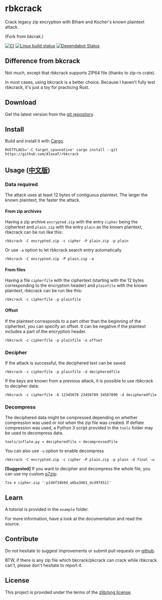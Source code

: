 rbkcrack
=======

Crack legacy zip encryption with Biham and Kocher's known plaintext attack.

(Fork from bkcrak.)

[![CI](https://github.com/Aloxaf/rbkcrack/workflows/CI/badge.svg)](https://github.com/Aloxaf/rbkcrack/actions?query=workflow%3ACI)
[![Linux build status](https://travis-ci.org/Aloxaf/rbkcrack.svg)](https://travis-ci.org/Aloxaf/rbkcrack)
[![Dependabot Status](https://api.dependabot.com/badges/status?host=github&repo=Aloxaf/rbkcrack)](https://dependabot.com)

Difference from bkcrack
-----------------------

Not much, except that rbkcrack supports ZIP64 file (thanks to zip-rs crate).

In most cases, using bkcrack is a better choice.
Because I haven't fully test rbkcrack, it's just a toy for practicing Rust.

Download
--------

Get the latest version from the [git repository](https://github.com/Aloxaf/rbkcrack).

Install
-------

Build and install it with [Cargo](https://doc.rust-lang.org/cargo).

```shell
RUSTFLAGS='-C target_cpu=native' cargo install --git https://github.com/Aloxaf/rbkcrack
```

Usage ([中文版](https://github.com/Aloxaf/rbkcrack/blob/master/README_CN.md))
-----

### Data required

The attack uses at least 12 bytes of contiguous plaintext.
The larger the known plaintext, the faster the attack.

#### From zip archives

Having a zip archive `encrypted.zip` with the entry `cipher` being the ciphertext and `plain.zip` with the entry `plain` as the known plaintext, rbkcrack can be run like this:

    rbkcrack -C encrypted.zip -c cipher -P plain.zip -p plain

Or use `-a` option to let rbkcrack search entry automatically

    rbkcrack -C encrypted.zip -P plain.zip -a

#### From files

Having a file `cipherfile` with the ciphertext (starting with the 12 bytes corresponding to the encryption header) and `plainfile` with the known plaintext, rbkcrack can be run like this:

    rbkcrack -c cipherfile -p plainfile

#### Offset

If the plaintext corresponds to a part other than the beginning of the ciphertext, you can specify an offset.
It can be negative if the plaintext includes a part of the encryption header.

    rbkcrack -c cipherfile -p plainfile -o offset

### Decipher

If the attack is successful, the deciphered text can be saved:

    rbkcrack -c cipherfile -p plainfile -d decipheredfile

If the keys are known from a previous attack, it is possible to use rbkcrack to decipher data:

    rbkcrack -c cipherfile -k 12345678 23456789 34567890 -d decipheredfile

### Decompress

The deciphered data might be compressed depending on whether compression was used or not when the zip file was created.
If deflate compression was used, a Python 3 script provided in the `tools` folder may be used to decompress data.

    tools/inflate.py < decipheredfile > decompressedfile

You can also use `-u` option to enable decompress

    rbkcrack -C encrypted.zip -c cipher -P plain.zip -p plain -d final -u

**[Suggested]** If you want to decipher and decompress the whole file, you can use my custom [p7zip](https://github.com/Aloxaf/p7zip):

    7za e cipher.zip '-p[d4f34b9d_a6ba3461_dcd97451]'

Learn
-----

A tutorial is provided in the `example` folder.

For more information, have a look at the documentation and read the source.

Contribute
----------

Do not hesitate to suggest improvements or submit pull requests on [github](https://github.com/Aloxaf/rbkcrack).

BTW, if there is any zip file which bkcrack/pkcrack can crack while rbkcrack can't,
please don't hesitate to report it. 

License
-------

This project is provided under the terms of the [zlib/png license](http://opensource.org/licenses/Zlib).
